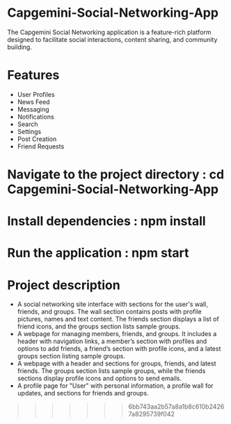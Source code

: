 # Capgemini-Social-Networking-App
The Capgemini Social Networking application is a feature-rich platform designed to facilitate social interactions, content sharing, and community building.
# Features
- User Profiles
- News Feed
- Messaging
- Notifications
- Search
- Settings
- Post Creation
- Friend Requests
# Navigate to the project directory : cd Capgemini-Social-Networking-App
# Install dependencies : npm install
# Run the application : npm start
# Project description 
- A social networking site interface with sections for the user's wall, friends, and groups. The wall section contains posts with profile pictures, names and text content. The friends section displays a list of friend icons, and the groups section lists sample groups.
- A webpage for managing members, friends, and groups. It includes a header with navigation links, a member’s section with profiles and options to add friends, a friend’s section with profile icons, and a latest groups section listing sample groups.
- A webpage with a header and sections for groups, friends, and latest friends. The groups section lists sample groups, while the friends sections display profile icons and options to send emails.
- A profile page for "User" with personal information, a profile wall for updates, and sections for friends and groups.


 
>>>>>>> 6bb743aa2b57a8a1b8c610b24267a8295739f042
